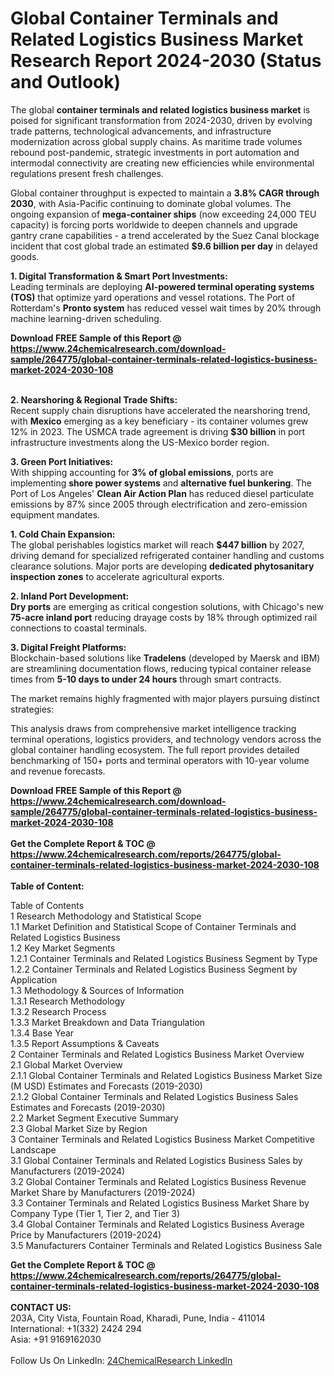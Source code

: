 <h1>Global Container Terminals and Related Logistics Business Market Research Report 2024-2030 (Status and Outlook)</h1><p>The global <strong>container terminals and related logistics business market</strong> is poised for significant transformation from 2024-2030, driven by evolving trade patterns, technological advancements, and infrastructure modernization across global supply chains. As maritime trade volumes rebound post-pandemic, strategic investments in port automation and intermodal connectivity are creating new efficiencies while environmental regulations present fresh challenges.</p><p>Global container throughput is expected to maintain a <strong>3.8% CAGR through 2030</strong>, with Asia-Pacific continuing to dominate global volumes. The ongoing expansion of <strong>mega-container ships</strong> (now exceeding 24,000 TEU capacity) is forcing ports worldwide to deepen channels and upgrade gantry crane capabilities - a trend accelerated by the Suez Canal blockage incident that cost global trade an estimated <strong>$9.6 billion per day</strong> in delayed goods.</p><p><strong>1. Digital Transformation &amp; Smart Port Investments:</strong><br>
Leading terminals are deploying <strong>AI-powered terminal operating systems (TOS)</strong> that optimize yard operations and vessel rotations. The Port of Rotterdam's <strong>Pronto system</strong> has reduced vessel wait times by 20% through machine learning-driven scheduling.</p><div><b>Download FREE Sample of this Report @ 
            <a href="https://www.24chemicalresearch.com/download-sample/264775/global-container-terminals-related-logistics-business-market-2024-2030-108">
            https://www.24chemicalresearch.com/download-sample/264775/global-container-terminals-related-logistics-business-market-2024-2030-108</a></b></div><br><p><strong>2. Nearshoring &amp; Regional Trade Shifts:</strong><br>
Recent supply chain disruptions have accelerated the nearshoring trend, with <strong>Mexico</strong> emerging as a key beneficiary - its container volumes grew 12% in 2023. The USMCA trade agreement is driving <strong>$30 billion</strong> in port infrastructure investments along the US-Mexico border region.</p><p><strong>3. Green Port Initiatives:</strong><br>
With shipping accounting for <strong>3% of global emissions</strong>, ports are implementing <strong>shore power systems</strong> and <strong>alternative fuel bunkering</strong>. The Port of Los Angeles' <strong>Clean Air Action Plan</strong> has reduced diesel particulate emissions by 87% since 2005 through electrification and zero-emission equipment mandates.</p><p><strong>1. Cold Chain Expansion:</strong><br>
The global perishables logistics market will reach <strong>$447 billion</strong> by 2027, driving demand for specialized refrigerated container handling and customs clearance solutions. Major ports are developing <strong>dedicated phytosanitary inspection zones</strong> to accelerate agricultural exports.</p><p><strong>2. Inland Port Development:</strong><br>
<strong>Dry ports</strong> are emerging as critical congestion solutions, with Chicago's new <strong>75-acre inland port</strong> reducing drayage costs by 18% through optimized rail connections to coastal terminals.</p><p><strong>3. Digital Freight Platforms:</strong><br>
Blockchain-based solutions like <strong>Tradelens</strong> (developed by Maersk and IBM) are streamlining documentation flows, reducing typical container release times from <strong>5-10 days to under 24 hours</strong> through smart contracts.</p><p>The market remains highly fragmented with major players pursuing distinct strategies:</p><p>This analysis draws from comprehensive market intelligence tracking terminal operations, logistics providers, and technology vendors across the global container handling ecosystem. The full report provides detailed benchmarking of 150+ ports and terminal operators with 10-year volume and revenue forecasts.</p><div><b>Download FREE Sample of this Report @ 
            <a href="https://www.24chemicalresearch.com/download-sample/264775/global-container-terminals-related-logistics-business-market-2024-2030-108">
            https://www.24chemicalresearch.com/download-sample/264775/global-container-terminals-related-logistics-business-market-2024-2030-108</a></b></div><br><div><b>Get the Complete Report & TOC @ 
            <a href="https://www.24chemicalresearch.com/reports/264775/global-container-terminals-related-logistics-business-market-2024-2030-108">
            https://www.24chemicalresearch.com/reports/264775/global-container-terminals-related-logistics-business-market-2024-2030-108</a></b></div><br>
            <b>Table of Content:</b><p>Table of Contents<br />
1 Research Methodology and Statistical Scope<br />
1.1 Market Definition and Statistical Scope of Container Terminals and Related Logistics Business<br />
1.2 Key Market Segments<br />
1.2.1 Container Terminals and Related Logistics Business Segment by Type<br />
1.2.2 Container Terminals and Related Logistics Business Segment by Application<br />
1.3 Methodology & Sources of Information<br />
1.3.1 Research Methodology<br />
1.3.2 Research Process<br />
1.3.3 Market Breakdown and Data Triangulation<br />
1.3.4 Base Year<br />
1.3.5 Report Assumptions & Caveats<br />
2 Container Terminals and Related Logistics Business Market Overview<br />
2.1 Global Market Overview<br />
2.1.1 Global Container Terminals and Related Logistics Business Market Size (M USD) Estimates and Forecasts (2019-2030)<br />
2.1.2 Global Container Terminals and Related Logistics Business Sales Estimates and Forecasts (2019-2030)<br />
2.2 Market Segment Executive Summary<br />
2.3 Global Market Size by Region<br />
3 Container Terminals and Related Logistics Business Market Competitive Landscape<br />
3.1 Global Container Terminals and Related Logistics Business Sales by Manufacturers (2019-2024)<br />
3.2 Global Container Terminals and Related Logistics Business Revenue Market Share by Manufacturers (2019-2024)<br />
3.3 Container Terminals and Related Logistics Business Market Share by Company Type (Tier 1, Tier 2, and Tier 3)<br />
3.4 Global Container Terminals and Related Logistics Business Average Price by Manufacturers (2019-2024)<br />
3.5 Manufacturers Container Terminals and Related Logistics Business Sale</p><div><b>Get the Complete Report & TOC @ 
            <a href="https://www.24chemicalresearch.com/reports/264775/global-container-terminals-related-logistics-business-market-2024-2030-108">
            https://www.24chemicalresearch.com/reports/264775/global-container-terminals-related-logistics-business-market-2024-2030-108</a></b></div><br><b>CONTACT US:</b><br>
            203A, City Vista, Fountain Road, Kharadi, Pune, India - 411014<br>
            International: +1(332) 2424 294<br>
            Asia: +91 9169162030 <br><br>
            Follow Us On LinkedIn: <a href="https://www.linkedin.com/company/24chemicalresearch/">24ChemicalResearch LinkedIn</a>